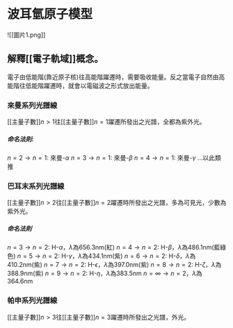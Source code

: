 # 波耳氫原子模型
![[圖片1.png]]
## 解釋[[電子軌域]]概念。
電子由低能階(靠近原子核)往高能階躍遷時，需要吸收能量。反之當電子自然由高能階往低能階躍遷時，就會以電磁波之形式放出能量。
### 來曼系列光譜線
[[主量子數]]$n>1$往[[主量子數]]$n=1$躍遷所發出之光譜，全都為紫外光。
##### 命名法則:
$n=2\rightarrow n=1$: 來曼-$\alpha$
$n=3\rightarrow n=1$: 來曼-$\beta$
$n=4\rightarrow n=1$: 來曼-$\gamma$
...以此類推
### 巴耳末系列光譜線
[[主量子數]]$n>2$往[[主量子數]]$n=2$躍遷時所發出之光譜，多為可見光，少數為紫外光。
##### 命名法則
$n=3\rightarrow n=2$: H-$\alpha$，$\lambda$為656.3nm(紅)
$n=4\rightarrow n=2$: H-$\beta$，$\lambda$為486.1nm(藍綠色)
$n=5\rightarrow n=2$: H-$\gamma$，$\lambda$為434.1nm(紫)
$n=6\rightarrow n=2$: H-$\delta$，$\lambda$為410.2nm(紫)
$n=7\rightarrow n=2$: H-$\epsilon$，$\lambda$為397.0nm(紫)
$n=8\rightarrow n=2$: H-$\zeta$，$\lambda$為388.9nm(紫)
$n=9\rightarrow n=2$: H-$\eta$，$\lambda$為383.5nm
$n=\infty \rightarrow n=2$，$\lambda$為364.6nm
### 帕申系列光譜線
[[主量子數]]$n>3$往[[主量子數]]$n=3$躍遷時所發出之光譜，外光。